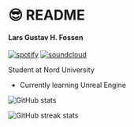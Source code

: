 # 😎 README

#### Lars Gustav H. Fossen

[<img src="https://cdn.jsdelivr.net/npm/simple-icons@3.0.1/icons/spotify.svg" alt="spotify" data-size="line">](https://open.spotify.com/artist/5ZdkHKKaM8ZsscCAtTpQ3M?si=8-FgZ6LVRIKg-\_hI-mAPvQ) [<img src="https://cdn.jsdelivr.net/npm/simple-icons@3.0.1/icons/soundcloud.svg" alt="soundcloud" data-size="line">](https://soundcloud.com/lars-gustav-fossen)

Student at Nord University

* Currently learning Unreal Engine

![GitHub stats](https://github-readme-stats.vercel.app/api?username=marzlars\&show\_icons=true\&count\_private=true)

![GitHub streak stats](https://streak-stats.demolab.com/?user=marzlars)

<div align="center">

<img src="https://komarev.com/ghpvc/?username=marzlars&#x26;style=flat-square&#x26;color=blue" alt="">

</div>
